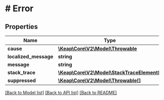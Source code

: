 # # Error

## Properties

Name | Type | Description | Notes
------------ | ------------- | ------------- | -------------
**cause** | [**\Keap\Core\V2\Model\Throwable**](Throwable.md) |  | [optional]
**localized_message** | **string** |  | [optional]
**message** | **string** |  | [optional]
**stack_trace** | [**\Keap\Core\V2\Model\StackTraceElement[]**](StackTraceElement.md) |  | [optional]
**suppressed** | [**\Keap\Core\V2\Model\Throwable[]**](Throwable.md) |  | [optional]

[[Back to Model list]](../../README.md#models) [[Back to API list]](../../README.md#endpoints) [[Back to README]](../../README.md)
